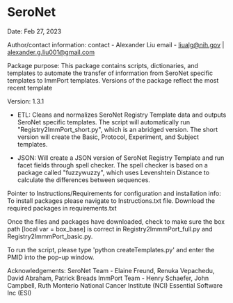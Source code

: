 # SeroNet
Date: 
Feb 27, 2023

Author/contact information:
contact - Alexander Liu
email - liualg@nih.gov | alexander.g.liu001@gmail.com

Package purpose: 
This package contains scripts, dictionaries, and templates to automate the transfer of information from SeroNet specific templates to ImmPort templates. Versions of the package reflect the most recent template

Version: 
1.3.1
- ETL: Cleans and normalizes SeroNet Registry Template data and outputs SeroNet specific templates. The script will automatically run "Registry2ImmPort_short.py", which is an abridged version. The short version will create the Basic, Protocol, Experiment, and Subject templates.

- JSON: Will create a JSON version of SeroNet Registry Template and run facet fields through spell checker. The spell checker is based on a package called "fuzzywuzzy", which uses Levenshtein Distance to calculate the differences between sequences. 

Pointer to Instructions/Requirements for configuration and installation info: 
To install packages please navigate to Instructions.txt file. 
Download the required packages in requirements.txt 

Once the files and packages have downloaded, check to make sure the box path [local var = box_base] is correct in Registry2ImmmPort_full.py and Registry2ImmmPort_basic.py. 

To run the script, please type 'python createTemplates.py' and enter the PMID into the pop-up window. 


Acknowledgements: 
SeroNet Team - Elaine Freund, Renuka Vepachedu, David Abraham, Patrick Breads
ImmPort Team - Henry Schaefer, John Campbell, Ruth Monterio
National Cancer Institute (NCI)
Essential Software Inc (ESI)

